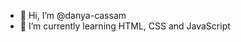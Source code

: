- 👋 Hi, I’m @danya-cassam
- 🌱 I’m currently learning HTML, CSS and JavaScript

<!---
danya-cassam/danya-cassam is a ✨ special ✨ repository because its `README.md` (this file) appears on your GitHub profile.
You can click the Preview link to take a look at your changes.
--->
